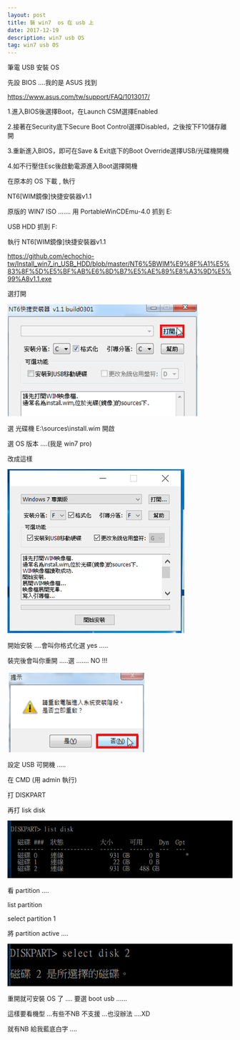 ```yaml
---
layout: post
title: 裝 win7  os 在 usb 上
date: 2017-12-19
description: win7 usb OS
tag: win7 usb OS
--- 
```

筆電  USB 安裝 OS

先設 BIOS ....我的是 ASUS 找到

https://www.asus.com/tw/support/FAQ/1013017/

1.進入BIOS後選擇Boot，在Launch CSM選擇Enabled

2.接著在Security底下Secure Boot Control選擇Disabled，之後按下F10儲存離開

3.重新進入BIOS，即可在Save & Exit底下的Boot Override選擇USB/光碟機開機

4.如不行壓住Esc後啟動電源進入Boot選擇開機

在原本的 OS 下載 , 執行

NT6[WIM鏡像]快捷安裝器v1.1

原版的 WIN7 ISO ....... 用 PortableWinCDEmu-4.0 抓到 E:

USB HDD 抓到 F: 

執行  NT6[WIM鏡像]快捷安裝器v1.1 

https://github.com/echochio-tw/Install_win7_in_USB_HDD/blob/master/NT6%5BWIM%E9%8F%A1%E5%83%8F%5D%E5%BF%AB%E6%8D%B7%E5%AE%89%E8%A3%9D%E5%99%A8v1.1.exe

 選打開
 
 <img src="/images/posts/usb-os/a1.png">
 
 選 光碟機 E:\sources\install.wim 開啟

選 OS 版本 ....(我是 win7 pro)

改成這樣


 <img src="/images/posts/usb-os/a2.png">
 
 開始安裝 ....會叫你格式化選 yes .....

裝完後會叫你重開 .....選 ....... NO !!!

<img src="/images/posts/usb-os/a3.png">

設定 USB 可開機 .....

在 CMD (用 admin 執行) 

打 DISKPART 

再打 lisk disk

<img src="/images/posts/usb-os/a4.png">

看 partition ....

list partition

select partition 1

將 partition active ....

<img src="/images/posts/usb-os/a5.png">

重開就可安裝 OS 了 .... 要選 boot usb ......

這樣要看機型 ...有些不NB 不支援 ...也沒辦法 ....XD

就有NB 給我藍底白字 ....

